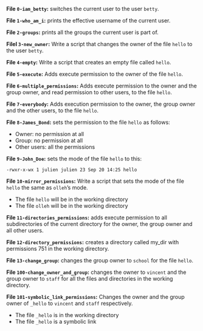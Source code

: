 **File `0-iam_betty`:** switches the current user to the user `betty`. 

**File `1-who_am_i`:** prints the effective username of the current user.  

**File `2-groups`:** prints all the groups the current user is part of.  

**Filel `3-new_owner`:**  Write a script that changes the owner of the file `hello` to the user `betty`.

**File `4-empty`:** Write a script that creates an empty file called `hello`.  

**File `5-execute`:** Adds execute permission to the owner of the file `hello`.

**File `6-multiple_permissions`:** Adds execute permission to the owner and the group owner, and read permission to other users, to the file `hello`.  

**File `7-everybody`:** Adds execution permission to the owner, the group owner and the other users, to the file `hello`.  

**File `8-James_Bond`:** sets the permission to the file  `hello`  as follows:

-   Owner: no permission at all
-   Group: no permission at all
-   Other users: all the permissions

**File `9-John_Doe`:** sets the mode of the file `hello` to this: 
```
-rwxr-x-wx 1 julien julien 23 Sep 20 14:25 hello
```
**File `10-mirror_permissions`:** Write a script that sets the mode of the file  `hello`  the same as  `olleh`’s mode.

-   The file  `hello`  will be in the working directory
-   The file  `olleh`  will be in the working directory

**File `11-directories_permissions`:** adds execute permission to all subdirectories of the current directory for the owner, the group owner and all other users.  

**File `12-directory_permissions`:** creates a directory called my_dir with permissions 751 in the working directory.

**File `13-change_group`:** changes the group owner to `school` for the file `hello`.
 
**File `100-change_owner_and_group`:** changes the owner to `vincent` and the group owner to `staff` for all the files and directories in the working directory.

**File `101-symbolic_link_permissions`:** Changes the owner and the group owner of  `_hello`  to  `vincent`  and  `staff`  respectively.

-   The file  `_hello`  is in the working directory
-   The file  `_hello`  is a symbolic link


